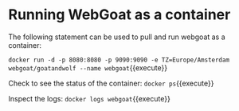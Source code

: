 # Running WebGoat as a container

The following statement can be used to pull and run webgoat as a container:

`docker run -d -p 8080:8080 -p 9090:9090 -e TZ=Europe/Amsterdam webgoat/goatandwolf --name webgoat`{{execute}}

Check to see the status of the container:
`docker ps`{{execute}}

Inspect the logs:
`docker logs webgoat`{{execute}}
